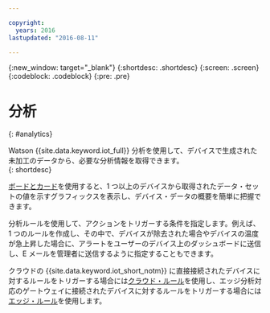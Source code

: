 ```yaml
---

copyright:
  years: 2016
lastupdated: "2016-08-11"

---
```


{:new_window: target="\_blank"}
{:shortdesc: .shortdesc}
{:screen: .screen}
{:codeblock: .codeblock}
{:pre: .pre}


# 分析
{: #analytics}  

Watson {{site.data.keyword.iot_full}} 分析を使用して、デバイスで生成された未加工のデータから、必要な分析情報を取得できます。  
{: shortdesc}

[ボードとカード](data_visualization.html)を使用すると、1 つ以上のデバイスから取得されたデータ・セットの値を示すグラフィックスを表示し、デバイス・データの概要を簡単に把握できます。

分析ルールを使用して、アクションをトリガーする条件を指定します。例えば、1 つのルールを作成し、その中で、デバイスが除去された場合やデバイスの温度が急上昇した場合に、アラートをユーザーのデバイス上のダッシュボードに送信し、E メールを管理者に送信するように指定することもできます。

クラウドの {{site.data.keyword.iot_short_notm}} に直接接続されたデバイスに対するルールをトリガーする場合には[クラウド・ルール](cloud_analytics.html)を使用し、エッジ分析対応のゲートウェイに接続されたデバイスに対するルールをトリガーする場合には[エッジ・ルール](edge_analytics.html)を使用します。
